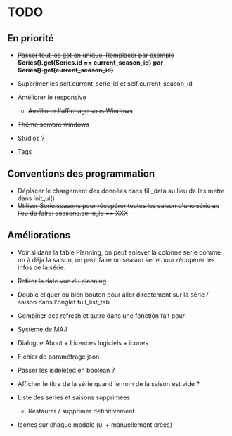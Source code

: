 # TODO

## En priorité
- ~~Passer tout les get en unique. Remplacer par exemple **Series().get(Series.id == current_season_id)** **par Series().get(current_season_id)**~~
- Supprimer les self.current_serie_id et self.current_season_id
- Améliorer le responsive
  - ~~Améliorer l'affichage sous Windows~~ 

- ~~Thême sombre windows~~
- Studios ?
- Tags

## Conventions des programmation
- Déplacer le chargement des données dans fill_data au lieu de les metre dans init_ui()
- ~~Utiliser Serie.seasons pour récupérer toutes les saison d'une série au lieu de faire: seasons.serie_id == XXX~~

## Améliorations
- Voir si dans la table Planning, on peut enlever la colonne serie comme on à déja la saison, on peut faire un season.serie pour récupérer les infos de la série.
- ~~Retirer la date vue du planning~~
- Double cliquer ou bien bouton pour aller directement sur la série / saison dans l'onglet full_list_tab
- Combiner des refresh et autre dans une fonction fait pour

- Système de MAJ
- Dialogue About + Licences logiciels + icones
- ~~Fichier de paramétrage json~~
- Passer les isdeleted en boolean ?
- Afficher le titre de la série quand le nom de la saison est vide ?
- Liste des séries et saisons supprimées:
  - Restaurer / supprimer définitivement

- Icones sur chaque modale (ui + manuellement crées)